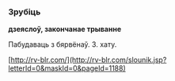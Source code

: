 ### Зрубіць
**дзеяслоў, закончанае трыванне**

Пабудаваць з бярвёнаў. З. хату.

<a rel="author">[http://rv-blr.com/](http://rv-blr.com/slounik.jsp?letterId=0&maskId=0&pageId=1188)</a>
